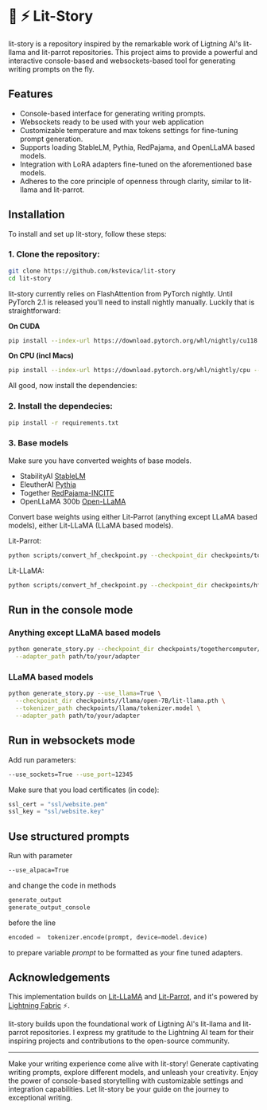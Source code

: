 # 📖 ⚡ Lit-Story

lit-story is a repository inspired by the remarkable work of Ligtning AI's lit-llama and lit-parrot repositories. This project aims to provide a powerful and interactive console-based and websockets-based tool for generating writing prompts on the fly.

## Features

- Console-based interface for generating writing prompts.
- Websockets ready to be used with your web application
- Customizable temperature and max tokens settings for fine-tuning prompt generation.
- Supports loading StableLM, Pythia, RedPajama, and OpenLLaMA based models.
- Integration with LoRA adapters fine-tuned on the aforementioned base models.
- Adheres to the core principle of openness through clarity, similar to lit-llama and lit-parrot.


## Installation

To install and set up lit-story, follow these steps:

### 1. Clone the repository:

```bash
git clone https://github.com/kstevica/lit-story
cd lit-story
```

lit-story currently relies on FlashAttention from PyTorch nightly. Until PyTorch 2.1 is released you'll need to install nightly manually.
Luckily that is straightforward:

**On CUDA**

```bash
pip install --index-url https://download.pytorch.org/whl/nightly/cu118 --pre 'torch>=2.1.0dev'
```

**On CPU (incl Macs)**

```bash
pip install --index-url https://download.pytorch.org/whl/nightly/cpu --pre 'torch>=2.1.0dev'
```

All good, now install the dependencies:

### 2. Install the dependecies:

```bash
pip install -r requirements.txt
```

### 3. Base models

Make sure you have converted weights of base models.

- StabilityAI [StableLM](https://github.com/Stability-AI/StableLM)
- EleutherAI [Pythia](https://github.com/EleutherAI/pythia)
- Together [RedPajama-INCITE](https://www.together.xyz/blog/redpajama-models-v1)
- OpenLLaMA 300b [Open-LLaMA](https://huggingface.co/openlm-research/open_llama_7b_preview_300bt)

Convert base weights using either Lit-Parrot (anything except LLaMA based models), either Lit-LLaMA (LLaMA based models).

Lit-Parrot:
```bash
python scripts/convert_hf_checkpoint.py --checkpoint_dir checkpoints/togethercomputer/RedPajama-INCITE-Base-3B-v1
```

Lit-LLaMA:
```bash
python scripts/convert_hf_checkpoint.py --checkpoint_dir checkpoints/hf-llama/7B --output_dir checkpoints/lit-llama/7B --model_size 7B
```



## Run in the console mode


### Anything except LLaMA based models

```bash
python generate_story.py --checkpoint_dir checkpoints/togethercomputer/RedPajama-INCITE-Base-3B-v1 \
  --adapter_path path/to/your/adapter 
```


### LLaMA based models

```bash
python generate_story.py --use_llama=True \
  --checkpoint_dir checkpoints//llama/open-7B/lit-llama.pth \
  --tokenizer_path checkpoints/llama/tokenizer.model \
  --adapter_path path/to/your/adapter 
```


## Run in websockets mode

Add run parameters:

```bash
--use_sockets=True --use_port=12345
```


Make sure that you load certificates (in code):

```python
ssl_cert = "ssl/website.pem"
ssl_key = "ssl/website.key"
```

## Use structured prompts

Run with parameter

```bash
--use_alpaca=True
```

and change the code in methods 
```python
generate_output
generate_output_console
```

before the line
```python
encoded =  tokenizer.encode(prompt, device=model.device)
```

to prepare variable *prompt* to be formatted as your fine tuned adapters.


## Acknowledgements

This implementation builds on [Lit-LLaMA](https://github.com/lightning-AI/lit-llama) and [Lit-Parrot](https://github.com/lightning-AI/lit-parrot), and it's powered by [Lightning Fabric](https://lightning.ai/docs/fabric/stable/) ⚡.

lit-story builds upon the foundational work of Ligtning AI's lit-llama and lit-parrot repositories. I express my gratitude to the Lightning AI team for their inspiring projects and contributions to the open-source community.

---

Make your writing experience come alive with lit-story! Generate captivating writing prompts, explore different models, and unleash your creativity. Enjoy the power of console-based storytelling with customizable settings and integration capabilities. Let lit-story be your guide on the journey to exceptional writing.
